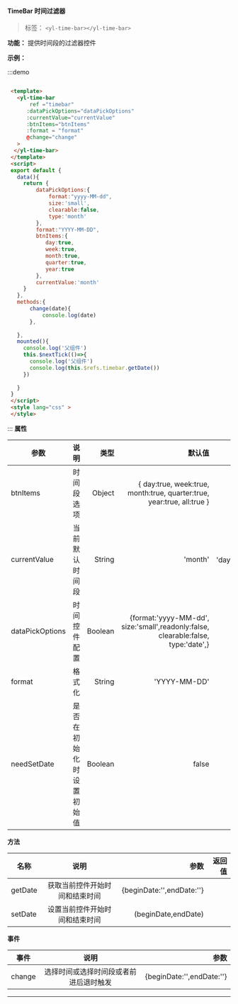 <!--
 * @Description: 未描述
 * @Author: danielmlc
 * @Date: 2019-08-22 11:35:09
 * @LastEditTime: 2020-03-09 15:37:23
 -->

  #### TimeBar 时间过滤器

  > 标签： `<yl-time-bar></yl-time-bar>` 


  **功能：** 提供时间段的过滤器控件

  **示例：**

:::demo
  ```html

   <template>
     <yl-time-bar 
         ref ="timebar"
        :dataPickOptions="dataPickOptions"
        :currentValue="currentValue"
        :btnItems="btnItems"
        :format = "format"
        @change="change"
     >
    </yl-time-bar>
   </template>
   <script>
   export default {
     data(){
       return {
           dataPickOptions:{
               format:"yyyy-MM-dd",
               size:'small',
               clearable:false,
               type:'month'
           },
           format:"YYYY-MM-DD",
           btnItems:{
              day:true,
              week:true,
              month:true,
              quarter:true,
              year:true
           },
           currentValue:'month'
       }
     },
     methods:{
         change(date){
             console.log(date)
         },
         
     },
     mounted(){
       console.log('父组件')
       this.$nextTick(()=>{
         console.log('父组件')
         console.log(this.$refs.timebar.getDate())
       })
       
     }
   }
   </script>
   <style lang="css" >
   </style>

  ```
:::
  **属性**

  | 参数        | 说明           |类型   |默认值|可选值|
  | ------------- |:-------------:| -----:|---:|---:|
  | btnItems| 时间段选项 | Object|{ day:true, week:true, month:true, quarter:true, year:true, all:true } ||
  | currentValue| 当前默认时间段 | String|'month' |'day'、'week'、'month'、'quarter'、'year'、'all'|
  | dataPickOptions| 时间控件配置 | Boolean|{format:'yyyy-MM-dd', size:'small',readonly:false, clearable:false, type:'date',} |false/true|
  | format| 格式化 | String|'YYYY-MM-DD' ||
  | needSetDate| 是否在初始化时设置初始值 | Boolean|false |false/true|

 **方法**

  | 名称        | 说明           |参数   |返回值|
  | ------------- |:-------------:| -----:|---:|
  | getDate| 获取当前控件开始时间和结束时间 | {beginDate:'',endDate:''}|
  | setDate| 设置当前控件开始时间和结束时间 | (beginDate,endDate)||

 **事件**

| 事件        | 说明           |参数   |
| ------------- |:-------------:| -----:|
| change| 选择时间或选择时间段或者前进后退时触发 | {beginDate:'',endDate:''}|

---